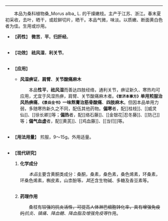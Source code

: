 ---
&emsp;&emsp;本品为桑科植物桑_Morus alba_ L. 的干燥嫩枝。主产于江苏、浙江。春末夏初采收，去叶，晒干，或趁鲜切片，晒干。本品气微，味淡。以质嫩、断面黄白色者为佳。生用或炒用。

- 【**药性**】
	**微苦**，**平**。**归肝经**。<br></br>

- 【**功效**】
	**祛风湿**，**利关节**。<br></br>

- 【**应用**】
	* **风湿痹证**，**肩臂**、**关节酸痛麻木**
		
		&emsp;&emsp;本品**性平**，**祛风湿**而善达四肢经络，通利关节，痹证新久、寒热均可应用，尤宜于风湿热痹，肩臂、关节酸痛麻木者。**`《普济本事方》`**单用煎服治**风热痹痛**，**`《景岳全书》`**一味熬膏治**筋骨酸痛**、**四肢麻木**。但因本品单用力弱，多随寒热新久之不同，配伍其他药物。**偏寒**者，配[[桂枝]]、[[威灵仙]]、[[徐长卿]]等；**偏热**者，配[[络石藤]]、[[金银花|忍冬藤]]、[[防己]]等；**偏气血虚**者，配[[黄芪]]、[[鸡血藤]]、[[当归]]等。<br></br>

- 【**用法用量**】
	煎服，9～15g。外用适量。<br></br>

- 【**现代研究**】
	1. **化学成分**
		
		&emsp;&emsp;<dfn>本品</dfn>主要含黄酮类成分：桑酮，桑素，桑色素，桑色烯素，环桑素，环桑色烯素，槲皮素，山柰酚等<dfn>。其</dfn>还含生物碱、多糖及香豆素等。<br></br>
	
	2. **药理作用**
		
		&emsp;&emsp;桑枝有~~较强的抗炎活性，可提高人体淋巴细胞转化率，具有增强免疫的~~<dfn>抗炎、镇痛、降血糖、降血脂及增强免疫等</dfn>作用。